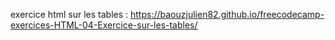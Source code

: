 exercice html sur les tables : https://baouzjulien82.github.io/freecodecamp-exercices-HTML-04-Exercice-sur-les-tables/

